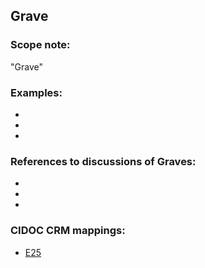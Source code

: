 
## Grave 

###  Scope note: 
"Grave" 

### Examples: 

* 
* 
* 

### References to discussions of Graves:

* 

* 

* 

### CIDOC CRM mappings: 

* [E25](http://www.cidoc-crm.org/Entity/e25-man-made-feature/version-6.2.2)

